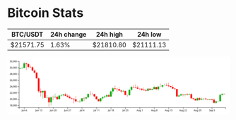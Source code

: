 # Bitcoin Stats

BTC/USDT|24h change|24h high|24h low|
|---|---|---|---|
|$21571.75|1.63%|$21810.80|$21111.13|

<img src="./chart.svg">
